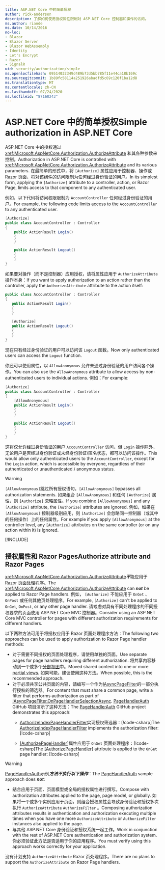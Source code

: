 ```yaml
---
title: ASP.NET Core 中的简单授权
author: rick-anderson
description: 了解如何使用授权属性限制对 ASP.NET Core 控制器和操作的访问。
ms.author: riande
ms.date: 10/14/2016
no-loc:
- Blazor
- Blazor Server
- Blazor WebAssembly
- Identity
- Let's Encrypt
- Razor
- SignalR
uid: security/authorization/simple
ms.openlocfilehash: 09514032349d489b73d5bb785f11e44ca18b169c
ms.sourcegitcommit: 1b89fc58114a251926abadfd5c69c120f1ba12d8
ms.translationtype: MT
ms.contentlocale: zh-CN
ms.lasthandoff: 07/24/2020
ms.locfileid: "87160243"
---
```

# <a name="simple-authorization-in-aspnet-core"></a><span data-ttu-id="1e1e4-103">ASP.NET Core 中的简单授权</span><span class="sxs-lookup"><span data-stu-id="1e1e4-103">Simple authorization in ASP.NET Core</span></span>

<a name="security-authorization-simple"></a>

<span data-ttu-id="1e1e4-104">ASP.NET Core 中的授权通过 <xref:Microsoft.AspNetCore.Authorization.AuthorizeAttribute> 和其各种参数来控制。</span><span class="sxs-lookup"><span data-stu-id="1e1e4-104">Authorization in ASP.NET Core is controlled with <xref:Microsoft.AspNetCore.Authorization.AuthorizeAttribute> and its various parameters.</span></span> <span data-ttu-id="1e1e4-105">在最简单的形式中，将 `[Authorize]` 属性应用于控制器、操作或 Razor 页面，将对该组件的访问限制为任何经过身份验证的用户。</span><span class="sxs-lookup"><span data-stu-id="1e1e4-105">In its simplest form, applying the `[Authorize]` attribute to a controller, action, or Razor Page, limits access to that component to any authenticated user.</span></span>

<span data-ttu-id="1e1e4-106">例如，以下代码将访问权限限制为 `AccountController` 任何经过身份验证的用户。</span><span class="sxs-lookup"><span data-stu-id="1e1e4-106">For example, the following code limits access to the `AccountController` to any authenticated user.</span></span>

```csharp
[Authorize]
public class AccountController : Controller
{
    public ActionResult Login()
    {
    }

    public ActionResult Logout()
    {
    }
}
```

<span data-ttu-id="1e1e4-107">如果要对操作（而不是控制器）应用授权，请将属性应用于 `AuthorizeAttribute` 操作本身：</span><span class="sxs-lookup"><span data-stu-id="1e1e4-107">If you want to apply authorization to an action rather than the controller, apply the `AuthorizeAttribute` attribute to the action itself:</span></span>

```csharp
public class AccountController : Controller
{
   public ActionResult Login()
   {
   }

   [Authorize]
   public ActionResult Logout()
   {
   }
}
```

<span data-ttu-id="1e1e4-108">现在只有经过身份验证的用户可以访问该 `Logout` 函数。</span><span class="sxs-lookup"><span data-stu-id="1e1e4-108">Now only authenticated users can access the `Logout` function.</span></span>

<span data-ttu-id="1e1e4-109">你还可以使用属性，以 `AllowAnonymous` 允许未通过身份验证的用户访问各个操作。</span><span class="sxs-lookup"><span data-stu-id="1e1e4-109">You can also use the `AllowAnonymous` attribute to allow access by non-authenticated users to individual actions.</span></span> <span data-ttu-id="1e1e4-110">例如：</span><span class="sxs-lookup"><span data-stu-id="1e1e4-110">For example:</span></span>

```csharp
[Authorize]
public class AccountController : Controller
{
    [AllowAnonymous]
    public ActionResult Login()
    {
    }

    public ActionResult Logout()
    {
    }
}
```

<span data-ttu-id="1e1e4-111">这将仅允许经过身份验证的用户 `AccountController` 访问，但 `Login` 操作除外，无论用户是否经过身份验证或未经身份验证/匿名状态，都可以访问该操作。</span><span class="sxs-lookup"><span data-stu-id="1e1e4-111">This would allow only authenticated users to the `AccountController`, except for the `Login` action, which is accessible by everyone, regardless of their authenticated or unauthenticated / anonymous status.</span></span>

> [!WARNING]
> <span data-ttu-id="1e1e4-112">`[AllowAnonymous]`跳过所有授权语句。</span><span class="sxs-lookup"><span data-stu-id="1e1e4-112">`[AllowAnonymous]` bypasses all authorization statements.</span></span> <span data-ttu-id="1e1e4-113">如果组合 `[AllowAnonymous]` 和任何 `[Authorize]` 属性，则 `[Authorize]` 忽略属性。</span><span class="sxs-lookup"><span data-stu-id="1e1e4-113">If you combine `[AllowAnonymous]` and any `[Authorize]` attribute, the `[Authorize]` attributes are ignored.</span></span> <span data-ttu-id="1e1e4-114">例如，如果在 `[AllowAnonymous]` 控制器级别应用，则 `[Authorize]` 会忽略同一控制器（或其中的任何操作）上的任何属性。</span><span class="sxs-lookup"><span data-stu-id="1e1e4-114">For example if you apply `[AllowAnonymous]` at the controller level, any `[Authorize]` attributes on the same controller (or on any action within it) is ignored.</span></span>

[!INCLUDE[](~/includes/requireAuth.md)]

<a name="aarp"></a>

## <a name="authorize-attribute-and-no-locrazor-pages"></a><span data-ttu-id="1e1e4-115">授权属性和 Razor Pages</span><span class="sxs-lookup"><span data-stu-id="1e1e4-115">Authorize attribute and Razor Pages</span></span>

<span data-ttu-id="1e1e4-116"><xref:Microsoft.AspNetCore.Authorization.AuthorizeAttribute>***不***能应用于 Razor 页面处理程序。</span><span class="sxs-lookup"><span data-stu-id="1e1e4-116">The <xref:Microsoft.AspNetCore.Authorization.AuthorizeAttribute> can ***not*** be applied to Razor Page handlers.</span></span> <span data-ttu-id="1e1e4-117">例如， `[Authorize]` 不能应用于 `OnGet` 、 `OnPost` 或任何其他页处理程序。</span><span class="sxs-lookup"><span data-stu-id="1e1e4-117">For example, `[Authorize]` can't be applied to `OnGet`, `OnPost`, or any other page handler.</span></span> <span data-ttu-id="1e1e4-118">请考虑对具有不同处理程序的不同授权要求的页面使用 ASP.NET Core MVC 控制器。</span><span class="sxs-lookup"><span data-stu-id="1e1e4-118">Consider using an ASP.NET Core MVC controller for pages with different authorization requirements for different handlers.</span></span>

<span data-ttu-id="1e1e4-119">以下两种方法可用于将授权应用于 Razor 页面处理程序方法：</span><span class="sxs-lookup"><span data-stu-id="1e1e4-119">The following two approaches can be used to apply authorization to Razor Page handler methods:</span></span>

* <span data-ttu-id="1e1e4-120">对于需要不同授权的页面处理程序，请使用单独的页面。</span><span class="sxs-lookup"><span data-stu-id="1e1e4-120">Use separate pages for page handlers requiring different authorization.</span></span> <span data-ttu-id="1e1e4-121">将共享内容移动到一个或多个[分部视图](xref:mvc/views/partial)中。</span><span class="sxs-lookup"><span data-stu-id="1e1e4-121">Moved shared content into one or more [partial views](xref:mvc/views/partial).</span></span> <span data-ttu-id="1e1e4-122">如果可能，建议使用这种方法。</span><span class="sxs-lookup"><span data-stu-id="1e1e4-122">When possible, this is the recommended approach.</span></span>
* <span data-ttu-id="1e1e4-123">对于必须共享公共页面的内容，请编写一个作为[IAsyncPageFilter](xref:Microsoft.AspNetCore.Mvc.Filters.IAsyncPageFilter.OnPageHandlerSelectionAsync%2A)的一部分执行授权的筛选器。</span><span class="sxs-lookup"><span data-stu-id="1e1e4-123">For content that must share a common page, write a filter that performs authorization as part of [IAsyncPageFilter.OnPageHandlerSelectionAsync](xref:Microsoft.AspNetCore.Mvc.Filters.IAsyncPageFilter.OnPageHandlerSelectionAsync%2A).</span></span> <span data-ttu-id="1e1e4-124">[PageHandlerAuth](https://github.com/dotnet/AspNetCore.Docs/tree/master/aspnetcore/security/authorization/simple/samples/3.1/PageHandlerAuth) GitHub 项目演示了这种方法：</span><span class="sxs-lookup"><span data-stu-id="1e1e4-124">The [PageHandlerAuth](https://github.com/dotnet/AspNetCore.Docs/tree/master/aspnetcore/security/authorization/simple/samples/3.1/PageHandlerAuth) GitHub project demonstrates this approach:</span></span>
  * <span data-ttu-id="1e1e4-125">[AuthorizeIndexPageHandlerFilter](https://github.com/dotnet/AspNetCore.Docs/blob/master/aspnetcore/security/authorization/simple/samples/3.1/PageHandlerAuth/AuthorizeIndexPageHandlerFilter.cs)实现授权筛选器：[!code-csharp[](~/security/authorization/simple/samples/3.1/PageHandlerAuth/Pages/Index.cshtml.cs?name=snippet)]</span><span class="sxs-lookup"><span data-stu-id="1e1e4-125">The [AuthorizeIndexPageHandlerFilter](https://github.com/dotnet/AspNetCore.Docs/blob/master/aspnetcore/security/authorization/simple/samples/3.1/PageHandlerAuth/AuthorizeIndexPageHandlerFilter.cs) implements the authorization filter: [!code-csharp[](~/security/authorization/simple/samples/3.1/PageHandlerAuth/Pages/Index.cshtml.cs?name=snippet)]</span></span>

  * <span data-ttu-id="1e1e4-126">[[AuthorizePageHandler]](https://github.com/dotnet/AspNetCore.Docs/tree/master/aspnetcore/security/authorization/simple/samples/3.1/PageHandlerAuth/Pages/Index.cshtml.cs#L16)属性应用于 `OnGet` 页面处理程序：[!code-csharp[](~/security/authorization/simple/samples/3.1/PageHandlerAuth/AuthorizeIndexPageHandlerFilter.cs?name=snippet)]</span><span class="sxs-lookup"><span data-stu-id="1e1e4-126">The [[AuthorizePageHandler]](https://github.com/dotnet/AspNetCore.Docs/tree/master/aspnetcore/security/authorization/simple/samples/3.1/PageHandlerAuth/Pages/Index.cshtml.cs#L16) attribute is applied to the `OnGet` page handler: [!code-csharp[](~/security/authorization/simple/samples/3.1/PageHandlerAuth/AuthorizeIndexPageHandlerFilter.cs?name=snippet)]</span></span>

> [!WARNING]
> <span data-ttu-id="1e1e4-127">[PageHandlerAuth](https://github.com/pranavkm/PageHandlerAuth)示例***方法不执行以下操作***：</span><span class="sxs-lookup"><span data-stu-id="1e1e4-127">The [PageHandlerAuth](https://github.com/pranavkm/PageHandlerAuth) sample approach does ***not***:</span></span>
> * <span data-ttu-id="1e1e4-128">结合应用于页面、页面模型或全局的授权属性进行撰写。</span><span class="sxs-lookup"><span data-stu-id="1e1e4-128">Compose with authorization attributes applied to the page, page model, or globally.</span></span> <span data-ttu-id="1e1e4-129">如果将一个或多个实例应用于页面，则组合授权属性会导致身份验证和授权多次执行 `AuthorizeAttribute` `AuthorizeFilter` 。</span><span class="sxs-lookup"><span data-stu-id="1e1e4-129">Composing authorization attributes results in authentication and authorization executing multiple times when you have one more `AuthorizeAttribute` or `AuthorizeFilter` instances also applied to the page.</span></span>
> * <span data-ttu-id="1e1e4-130">与其他 ASP.NET Core 身份验证和授权系统一起工作。</span><span class="sxs-lookup"><span data-stu-id="1e1e4-130">Work in conjunction with the rest of ASP.NET Core authentication and authorization system.</span></span> <span data-ttu-id="1e1e4-131">你必须验证此方法是否适用于你的应用程序。</span><span class="sxs-lookup"><span data-stu-id="1e1e4-131">You must verify using this approach works correctly for your application.</span></span>

<span data-ttu-id="1e1e4-132">没有计划支持 `AuthorizeAttribute` Razor 页处理程序。</span><span class="sxs-lookup"><span data-stu-id="1e1e4-132">There are no plans to support the `AuthorizeAttribute` on Razor Page handlers.</span></span> 
